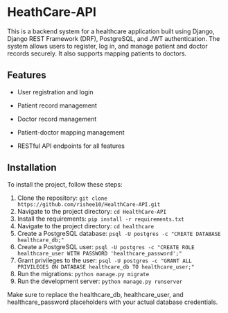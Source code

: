 
# HeathCare-API

This is a backend system for a healthcare application built using Django, Django REST Framework (DRF), PostgreSQL, and JWT authentication. The system allows users to register, log in, and manage patient and doctor records securely. It also supports mapping patients to doctors.

## Features

* User registration and login
  
* Patient record management
  
* Doctor record management
  
* Patient-doctor mapping management
  
* RESTful API endpoints for all features

## Installation

To install the project, follow these steps:

1. Clone the repository: `git clone https://github.com/rishee10/HealthCare-API.git`
2. Navigate to the project directory: `cd HealthCare-API`
3. Install the requirements: `pip install -r requirements.txt`
4. Navigate to the project directory: `cd healthcare`
5. Create a PostgreSQL database: `psql -U postgres -c "CREATE DATABASE healthcare_db;"`
6. Create a PostgreSQL user: `psql -U postgres -c "CREATE ROLE healthcare_user WITH PASSWORD 'healthcare_password';"`
7. Grant privileges to the user: `psql -U postgres -c "GRANT ALL PRIVILEGES ON DATABASE healthcare_db TO healthcare_user;"`
8. Run the migrations: `python manage.py migrate`
9. Run the development server: `python manage.py runserver`

Make sure to replace the healthcare_db, healthcare_user, and healthcare_password placeholders with your actual database credentials.

   
